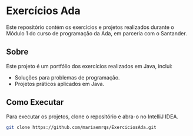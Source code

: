 # Exercícios Ada

Este repositório contém os exercícios e projetos realizados durante o Módulo 1 do curso de programação da Ada, em parceria com o Santander.

## Sobre

Este projeto é um portfólio dos exercícios realizados em Java, inclui:

- Soluções para problemas de programação.
- Projetos práticos aplicados em Java.

## Como Executar

Para executar os projetos, clone o repositório e abra-o no IntelliJ IDEA.

```bash
git clone https://github.com/mariaemrqs/ExerciciosAda.git